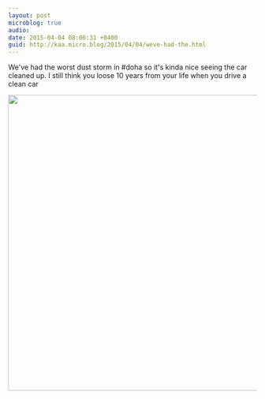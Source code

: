 ```yaml
---
layout: post
microblog: true
audio: 
date: 2015-04-04 08:06:31 +0400
guid: http://kaa.micro.blog/2015/04/04/weve-had-the.html
---
```

We've had the worst dust storm in #doha so it's kinda nice seeing the car cleaned up. I still think you loose 10 years from your life when you drive a clean car

<img src="http://www.kaa.bz/uploads/2018/21bbfc0dd0.jpg" width="600" height="600" />
